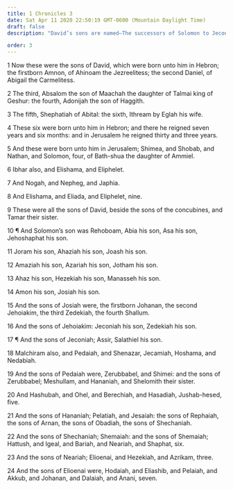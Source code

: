 ```yaml
---
title: 1 Chronicles 3
date: Sat Apr 11 2020 22:50:19 GMT-0600 (Mountain Daylight Time)
draft: false
description: "David’s sons are named—The successors of Solomon to Jeconiah and beyond are listed."

order: 3
---
```

    
1 Now these were the sons of David, which were born unto him in Hebron; the firstborn Amnon, of Ahinoam the Jezreelitess; the second Daniel, of Abigail the Carmelitess.

2 The third, Absalom the son of Maachah the daughter of Talmai king of Geshur: the fourth, Adonijah the son of Haggith.

3 The fifth, Shephatiah of Abital: the sixth, Ithream by Eglah his wife.

4 These six were born unto him in Hebron; and there he reigned seven years and six months: and in Jerusalem he reigned thirty and three years.

5 And these were born unto him in Jerusalem; Shimea, and Shobab, and Nathan, and Solomon, four, of Bath-shua the daughter of Ammiel.

6 Ibhar also, and Elishama, and Eliphelet.

7 And Nogah, and Nepheg, and Japhia.

8 And Elishama, and Eliada, and Eliphelet, nine.

9 These were all the sons of David, beside the sons of the concubines, and Tamar their sister.

10 ¶ And Solomon’s son was Rehoboam, Abia his son, Asa his son, Jehoshaphat his son.

11 Joram his son, Ahaziah his son, Joash his son.

12 Amaziah his son, Azariah his son, Jotham his son.

13 Ahaz his son, Hezekiah his son, Manasseh his son.

14 Amon his son, Josiah his son.

15 And the sons of Josiah were, the firstborn Johanan, the second Jehoiakim, the third Zedekiah, the fourth Shallum.

16 And the sons of Jehoiakim: Jeconiah his son, Zedekiah his son.

17 ¶ And the sons of Jeconiah; Assir, Salathiel his son.

18 Malchiram also, and Pedaiah, and Shenazar, Jecamiah, Hoshama, and Nedabiah.

19 And the sons of Pedaiah were, Zerubbabel, and Shimei: and the sons of Zerubbabel; Meshullam, and Hananiah, and Shelomith their sister.

20 And Hashubah, and Ohel, and Berechiah, and Hasadiah, Jushab-hesed, five.

21 And the sons of Hananiah; Pelatiah, and Jesaiah: the sons of Rephaiah, the sons of Arnan, the sons of Obadiah, the sons of Shechaniah.

22 And the sons of Shechaniah; Shemaiah: and the sons of Shemaiah; Hattush, and Igeal, and Bariah, and Neariah, and Shaphat, six.

23 And the sons of Neariah; Elioenai, and Hezekiah, and Azrikam, three.

24 And the sons of Elioenai were, Hodaiah, and Eliashib, and Pelaiah, and Akkub, and Johanan, and Dalaiah, and Anani, seven.
